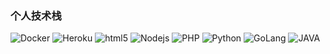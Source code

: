 <h3>个人技术栈</h3>
<p>
  <img alt="Docker" src="https://img.shields.io/badge/-Docker-46a2f1?style=flat-square&logo=docker&logoColor=white" />
  <img alt="Heroku" src="https://img.shields.io/badge/-Heroku-430098?style=flat-square&logo=heroku&logoColor=white" />
  <img alt="html5" src="https://img.shields.io/badge/-HTML5-E34F26?style=flat-square&logo=html5&logoColor=white" />
  <img alt="Nodejs" src="https://img.shields.io/badge/-Nodejs-43853d?style=flat-square&logo=Node.js&logoColor=white" />
  <img alt="PHP" src="https://img.shields.io/badge/-PHP-43853d?style=flat-square&logo=PHP&logoColor=white" />
  <img alt="Python" src="https://img.shields.io/badge/-Python-43853d?style=flat-square&logo=Python&logoColor=white" />
  <img alt="GoLang" src="https://img.shields.io/badge/-GoLang-43853d?style=flat-square&logo=GoLang&logoColor=white" />
  <img alt="JAVA" src="https://img.shields.io/badge/-JAVA-43853d?style=flat-square&logo=JAVA&logoColor=white" />
</p>
